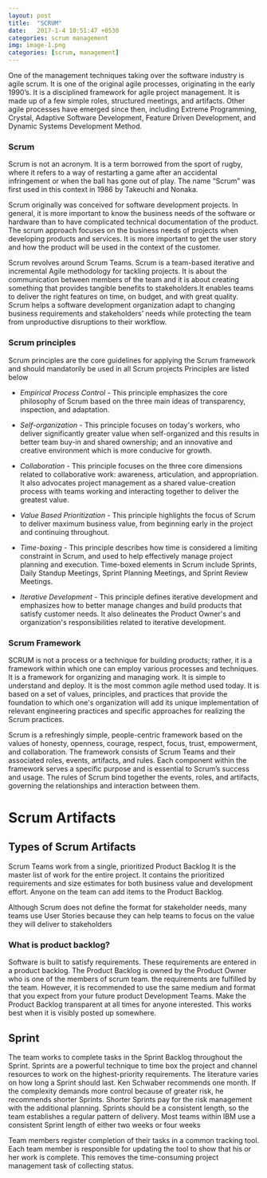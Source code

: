 ```yaml
---
layout: post
title:  "SCRUM"
date:   2017-1-4 10:51:47 +0530
categories: scrum management
img: image-1.png
categories: [scrum, management]
---
```

One of the management techniques taking over the software industry is agile scrum. It is one of the original agile processes, originating in the early 1990’s. It is a disciplined framework for agile project management. It is made up of a few simple roles, structured meetings, and artifacts. Other agile processes have emerged since then, including Extreme Programming, Crystal, Adaptive Software Development, Feature Driven Development, and Dynamic Systems Development Method.

### Scrum

Scrum is not an acronym. It is a term borrowed from the sport of rugby, where it refers to a way of restarting a game after an accidental infringement or when the ball has gone out of play. The name “Scrum” was first used in this context in 1986 by Takeuchi and Nonaka.

Scrum originally was conceived for software development projects. In general, it is more important to know the business needs of the software or hardware than to have complicated technical documentation of the product. The scrum approach focuses on the business needs of projects when developing products and services. It is more important to get the user story and how the product will be used in the context of the customer.  

Scrum revolves around Scrum Teams. Scrum is a team-based iterative and incremental Agile methodology for tackling projects. It is about the communication between members of the team and it is about creating something that provides tangible benefits to stakeholders.It enables teams to deliver the right features on time, on budget, and with great quality. Scrum helps a software development organization adapt to changing business requirements and stakeholders’ needs while protecting the team from unproductive disruptions to their workflow. 

### Scrum principles

Scrum principles are the core guidelines for applying the Scrum framework and should mandatorily be used in all Scrum projects 
Principles are listed below

- *Empirical Process Control* - This principle emphasizes the core philosophy of Scrum based on the three main ideas of transparency, inspection, and adaptation.
    
- *Self-organization* - This principle focuses on today's workers, who deliver significantly greater value when self-organized and this results in better team buy-in and shared ownership; and an innovative and creative environment which is more conducive for growth.

- *Collaboration* - This principle focuses on the three core dimensions related to collaborative work: awareness, articulation, and appropriation. It also advocates project management as a shared value-creation process with teams working and interacting together to deliver the greatest value. 

- *Value Based Prioritization* - This principle highlights the focus of Scrum to deliver maximum business value, from beginning early in the project and continuing throughout. 

- *Time-boxing* - This principle describes how time is considered a limiting constraint in Scrum, and used to help effectively manage project planning and execution. Time-boxed elements in Scrum include Sprints, Daily Standup Meetings, Sprint Planning Meetings, and Sprint Review Meetings. 

- *Iterative Development* - This principle defines iterative development and emphasizes how to better manage changes and build products that satisfy customer needs. It also delineates the Product Owner's and organization's responsibilities related to iterative development. 

### Scrum Framework

SCRUM is not a process or a technique for building products; rather, it is a framework within which one can employ various processes and techniques.  It is a framework for organizing and managing work. It is simple to understand and deploy. It is the most common agile method used today.  It is based on a set of values, principles, and practices that provide the foundation to which one's organization will add its unique implementation of relevant engineering practices and specific approaches for realizing the Scrum practices. 

Scrum is a refreshingly simple, people-centric framework based on the values of honesty, openness, courage, respect, focus, trust, empowerment, and collaboration.   The framework consists of Scrum Teams and their associated roles, events, artifacts, and rules. Each component within the framework serves a specific purpose and is essential to Scrum’s success and usage.    The rules of Scrum bind together the events, roles, and artifacts, governing the relationships and interaction between them. 


# Scrum Artifacts
## Types of Scrum Artifacts

Scrum Teams work from a single, prioritized Product Backlog It is the master list of work for the entire project. It contains the prioritized requirements and size estimates for both business value and development effort. Anyone on the team can add items to the Product Backlog.

Although Scrum does not define the format for stakeholder needs, many teams use User Stories because they can help teams to focus on the value they will deliver to stakeholders


### What is product backlog?

Software is built to satisfy requirements. These requirements are entered in a product backlog. The Product Backlog is owned by the Product Owner who is one of the members of scrum team.  the requirements are fulfilled by the team.
However, it is recommended to use the same medium and format that you expect from your future product Development Teams. Make the Product Backlog transparent at all times for anyone interested. This works best when it is visibly posted up somewhere.

## Sprint

The team works to complete tasks in the Sprint Backlog throughout the Sprint. Sprints are a powerful technique to time box the project and channel resources to work on the highest-priority requirements. The literature varies on how long a Sprint should last. Ken Schwaber recommends one month. If the complexity demands more control because of greater risk, he recommends
shorter Sprints. Shorter Sprints pay for the risk management with the additional planning. Sprints should be a consistent length, so the team establishes a regular pattern of delivery. Most teams within IBM use a consistent Sprint length of either two weeks or four weeks

Team members register completion of their tasks in a common tracking tool. Each team member is responsible for updating the tool to show that his or her work is complete. This removes the time-consuming project management task of collecting status.
